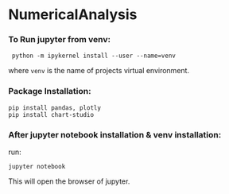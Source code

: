# NumericalAnalysis

### To Run jupyter from venv:
```shell
 python -m ipykernel install --user --name=venv
```
where ```venv``` is the name of projects virtual environment.


### Package Installation:
```shell
pip install pandas, plotly
pip install chart-studio
```

### After jupyter notebook installation & venv installation:
run:
```shell
jupyter notebook
```

This will open the browser of jupyter.